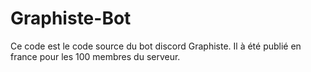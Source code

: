 # Graphiste-Bot
Ce code est le code source du bot discord Graphiste. Il à été publié en france pour les 100 membres du serveur.
